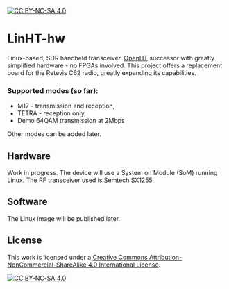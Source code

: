 [![CC BY-NC-SA 4.0][cc-by-nc-sa-shield]][cc-by-nc-sa]

# LinHT-hw
Linux-based, SDR handheld transceiver. [OpenHT](https://github.com/M17-Project/OpenHT-hw) successor with greatly simplified hardware - no FPGAs involved.
This project offers a replacement board for the Retevis C62 radio, greatly expanding its capabilities.

### Supported modes (so far):
* M17 - transmission and reception,
* TETRA - reception only,
* Demo 64QAM transmission at 2Mbps

Other modes can be added later.

## Hardware
Work in progress. The device will use a System on Module (SoM) running Linux. The RF transceiver used is [Semtech SX1255](https://www.semtech.com/products/wireless-rf/lora-core/sx1255).

## Software
The Linux image will be published later.

## License
This work is licensed under a
[Creative Commons Attribution-NonCommercial-ShareAlike 4.0 International License][cc-by-nc-sa].

[![CC BY-NC-SA 4.0][cc-by-nc-sa-image]][cc-by-nc-sa]

[cc-by-nc-sa]: http://creativecommons.org/licenses/by-nc-sa/4.0/
[cc-by-nc-sa-image]: https://licensebuttons.net/l/by-nc-sa/4.0/88x31.png
[cc-by-nc-sa-shield]: https://img.shields.io/badge/License-CC%20BY--NC--SA%204.0-lightgrey.svg
